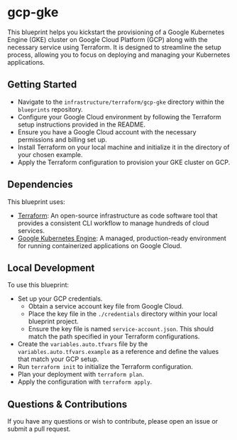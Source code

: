 # gcp-gke

This blueprint helps you kickstart the provisioning of a Google Kubernetes Engine (GKE) cluster on Google Cloud Platform
(GCP) along with the necessary service using Terraform. It is designed to streamline the setup process, allowing you to
focus on deploying and managing your Kubernetes applications.

## Getting Started

- Navigate to the `infrastructure/terraform/gcp-gke` directory within the `blueprints` repository.
- Configure your Google Cloud environment by following the Terraform setup instructions provided in the README.
- Ensure you have a Google Cloud account with the necessary permissions and billing set up.
- Install Terraform on your local machine and initialize it in the directory of your chosen example.
- Apply the Terraform configuration to provision your GKE cluster on GCP.

## Dependencies

This blueprint uses:

- [Terraform](https://www.terraform.io/): An open-source infrastructure as code software tool that provides a consistent
  CLI workflow to manage hundreds of cloud services.
- [Google Kubernetes Engine](https://cloud.google.com/kubernetes-engine?hl=en): A managed, production-ready environment
  for running containerized applications on Google Cloud.

## Local Development

To use this blueprint:

- Set up your GCP credentials.
  - Obtain a service account key file from Google Cloud.
  - Place the key file in the `./credentials` directory within your local blueprint project.
  - Ensure the key file is named `service-account.json`. This should match the path specified in your Terraform
    configurations.
- Create the `variables.auto.tfvars` file by the `variables.auto.tfvars.example` as a reference and define the values
  that match your GCP setup.
- Run `terraform init` to initialize the Terraform configuration.
- Plan your deployment with `terraform plan`.
- Apply the configuration with `terraform apply`.

## Questions & Contributions

If you have any questions or wish to contribute, please open an issue or submit a pull request.
